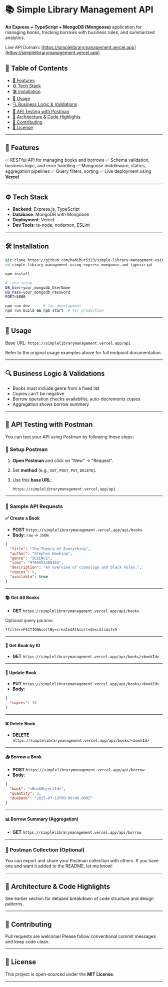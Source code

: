 # 📚 Simple Library Management API

**An Express + TypeScript + MongoDB (Mongoose)** application for managing books, tracking borrows with business rules, and summarized analytics.

Live API Domain: [https://simplelibrarymanagement.vercel.app](https://simplelibrarymanagement.vercel.app)

## 📌 Table of Contents

* [🚀 Features](#-features)
* [⚙️ Tech Stack](#️-tech-stack)
* [🛠️ Installation](#️-installation)
* [🚴 Usage](#️-usage)
* [🔍 Business Logic & Validations](#-business-logic--validations)
* [🧪 API Testing with Postman](#-api-testing-with-postman)
* [🧩 Architecture & Code Highlights](#-architecture--code-highlights)
* [👥 Contributing](#-contributing)
* [📄 License](#-license)

---

## 🚀 Features

✅ RESTful API for managing books and borrows
✅ Schema validation, business logic, and error handling
✅ Mongoose middleware, statics, aggregation pipelines
✅ Query filters, sorting
✅ Live deployment using **Vercel**

---

## ⚙️ Tech Stack

* **Backend**: Express.js, TypeScript
* **Database**: MongoDB with Mongoose
* **Deployment**: Vercel
* **Dev Tools**: ts-node, nodemon, ESLint

---

## 🛠️ Installation

```bash
git clone https://github.com/habibur5313/simple-library-management-using-express-mongoose-and-typescript.git
cd simple-library-management-using-express-mongoose-and-typescript

npm install

# .env setup
DB_User=your_mongodb_UserName
DB_Pass=your_mongodb_Password
PORT=5000

npm run dev      # for development
npm run build && npm start  # for production
```

---

## 🚴 Usage

Base URL: `https://simplelibrarymanagement.vercel.app/api`

Refer to the original usage examples above for full endpoint documentation.

---

## 🔍 Business Logic & Validations

* Books must include genre from a fixed list
* Copies can't be negative
* Borrow operation checks availability, auto-decrements copies
* Aggregation shows borrow summary

---

## 🧪 API Testing with Postman

You can test your API using Postman by following these steps:

### 🔧 Setup Postman

1. **Open Postman** and click on "New" → "Request".
2. Set **method** (e.g., `GET`, `POST`, `PUT`, `DELETE`).
3. Use this **base URL**:

   ```
   https://simplelibrarymanagement.vercel.app/api
   ```

---

### 📘 Sample API Requests

#### ✅ Create a Book

* **POST** `https://simplelibrarymanagement.vercel.app/api/books`
* **Body**: `raw` → `JSON`

```json
{
  "title": "The Theory of Everything",
  "author": "Stephen Hawking",
  "genre": "SCIENCE",
  "isbn": "9780553380163",
  "description": "An overview of cosmology and black holes.",
  "copies": 5,
  "available": true
}
```

---

#### 📚 Get All Books

* **GET** `https://simplelibrarymanagement.vercel.app/api/books`

Optional query params:

```
?filter=FICTION&sortBy=createdAt&sort=desc&limit=5
```

---

#### 📖 Get Book by ID

* **GET**
  `https://simplelibrarymanagement.vercel.app/api/books/<bookId>`

---

#### 📝 Update Book

* **PUT**
  `https://simplelibrarymanagement.vercel.app/api/books/<bookId>`
* **Body**:

```json
{
  "copies": 10
}
```

---

#### ❌ Delete Book

* **DELETE**
  `https://simplelibrarymanagement.vercel.app/api/books/<bookId>`

---

#### 📤 Borrow a Book

* **POST**
  `https://simplelibrarymanagement.vercel.app/api/borrow`
* **Body**:

```json
{
  "book": "<BookObjectId>",
  "quantity": 2,
  "dueDate": "2025-07-18T00:00:00.000Z"
}
```

---

#### 📊 Borrow Summary (Aggregation)

* **GET**
  `https://simplelibrarymanagement.vercel.app/api/borrow`

---

### 📁 Postman Collection (Optional)

You can export and share your Postman collection with others. If you have one and want it added to the README, let me know!

---

## 🧩 Architecture & Code Highlights

See earlier section for detailed breakdown of code structure and design patterns.

---

## 👥 Contributing

Pull requests are welcome! Please follow conventional commit messages and keep code clean.

---

## 📄 License

This project is open-sourced under the **MIT License**.

---

